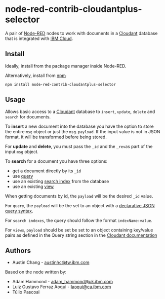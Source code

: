 node-red-contrib-cloudantplus-selector
=========================
A pair of [Node-RED](http://nodered.org) nodes to work with documents
in a [Cloudant](http://cloudant.com) database that is integrated with
[IBM Cloud](http://bluemix.net).

Install
-------
Ideally, install from the package manager inside Node-RED.

Alternatively, install from [npm](http://npmjs.org)
```
npm install node-red-contrib-cloudantplus-selector
```

Usage
-----
Allows basic access to a [Cloudant](http://cloudant.com) database to
`insert`, `update`, `delete` and `search` for documents.

To **insert** a new document into the database you have the option to store
the entire `msg` object or just the `msg.payload`. If the input value is not
in JSON format, it will be transformed before being stored.

For **update** and **delete**, you must pass the `_id` and the `_rev`as part
of the input `msg` object.

To **search** for a document you have three options:
* get a document directly by its `_id`
* use [query](https://console.bluemix.net/docs/services/Cloudant/api/cloudant_query.html#query)
* use an existing [search index](https://console.bluemix.net/docs/services/Cloudant/api/search.html#search)
from the database
* use an existing [view](https://console.bluemix.net/docs/services/Cloudant/api/using_views.html#using-views)

When getting documents by id, the `payload` will be the desired `_id` value.

For `query`, the `payload` will be the set to an object with a [declarative JSON query syntax](https://console.bluemix.net/docs/services/Cloudant/api/cloudant_query.html#finding-documents-using-an-index).

For `search indexes`, the query should follow the format `indexName:value`.

For `views`, `payload` should be set be set to an object containing key/value pairs
as defined in the Query string section in the [Cloudant documentation](https://console.bluemix.net/docs/services/Cloudant/api/using_views.html#using-views)

Authors
-------
* Austin Chang - [austinhc@tw.ibm.com](mailto:austinhc@tw.ibm.com)

Based on the node written by:
* Adam Hammond - [adam_hammond@uk.ibm.com](mailto:adam_hammond@uk.ibm.com)
* Luiz Gustavo Ferraz Aoqui - [laoqui@ca.ibm.com](mailto:laoqui@ca.ibm.com)
* Túlio Pascoal

